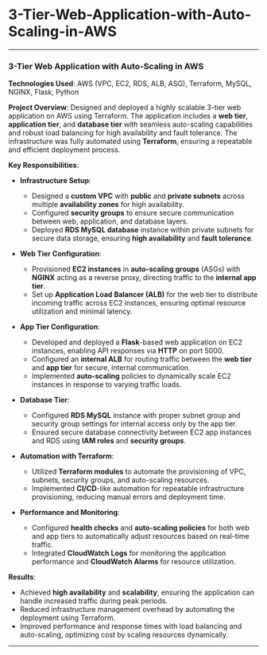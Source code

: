 # 3-Tier-Web-Application-with-Auto-Scaling-in-AWS


---

### 3-Tier Web Application with Auto-Scaling in AWS

**Technologies Used**: AWS (VPC, EC2, RDS, ALB, ASG), Terraform, MySQL, NGINX, Flask, Python

**Project Overview**:
Designed and deployed a highly scalable 3-tier web application on AWS using Terraform. The application includes a **web tier**, **application tier**, and **database tier** with seamless auto-scaling capabilities and robust load balancing for high availability and fault tolerance. The infrastructure was fully automated using **Terraform**, ensuring a repeatable and efficient deployment process.

**Key Responsibilities**:

* **Infrastructure Setup**:

  * Designed a **custom VPC** with **public** and **private subnets** across multiple **availability zones** for high availability.
  * Configured **security groups** to ensure secure communication between web, application, and database layers.
  * Deployed **RDS MySQL database** instance within private subnets for secure data storage, ensuring **high availability** and **fault tolerance**.

* **Web Tier Configuration**:

  * Provisioned **EC2 instances** in **auto-scaling groups** (ASGs) with **NGINX** acting as a reverse proxy, directing traffic to the **internal app tier**.
  * Set up **Application Load Balancer (ALB)** for the web tier to distribute incoming traffic across EC2 instances, ensuring optimal resource utilization and minimal latency.

* **App Tier Configuration**:

  * Developed and deployed a **Flask**-based web application on EC2 instances, enabling API responses via **HTTP** on port 5000.
  * Configured an **internal ALB** for routing traffic between the **web tier** and **app tier** for secure, internal communication.
  * Implemented **auto-scaling** policies to dynamically scale EC2 instances in response to varying traffic loads.

* **Database Tier**:

  * Configured **RDS MySQL** instance with proper subnet group and security group settings for internal access only by the app tier.
  * Ensured secure database connectivity between EC2 app instances and RDS using **IAM roles** and **security groups**.

* **Automation with Terraform**:

  * Utilized **Terraform modules** to automate the provisioning of VPC, subnets, security groups, and auto-scaling resources.
  * Implemented **CI/CD**-like automation for repeatable infrastructure provisioning, reducing manual errors and deployment time.

* **Performance and Monitoring**:

  * Configured **health checks** and **auto-scaling policies** for both web and app tiers to automatically adjust resources based on real-time traffic.
  * Integrated **CloudWatch Logs** for monitoring the application performance and **CloudWatch Alarms** for resource utilization.

**Results**:

* Achieved **high availability** and **scalability**, ensuring the application can handle increased traffic during peak periods.
* Reduced infrastructure management overhead by automating the deployment using Terraform.
* Improved performance and response times with load balancing and auto-scaling, optimizing cost by scaling resources dynamically.

---

